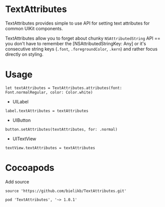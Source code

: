 # TextAttributes
TextAttributes provides simple to use API for setting text attributes for common UIKit components.

TextAttributes allow you to forget about chunky `NSAttributedString` API == you don't have to remember the [NSAttributedStringKey: Any] or it's consecutive string keys (`.font`, `.foregroundColor`, `.kern`) and rather focus directly on styling.

# Usage

```
let textAttributes = TextAttributes.attributes(font: Font.normalRegular, color: Color.white)
```

* UILabel
```
label.textAttributes = textAttributes
```

* UIButton
```
button.setAttributes(textAttributes, for: .normal)
```
        
* UITextView
```
textView.textAttributes = textAttributes
```


# Cocoapods
Add source

```
source 'https://github.com/bielikb/TextAttributes.git'
```

```
pod 'TextAttributes', '~> 1.0.1'
```
